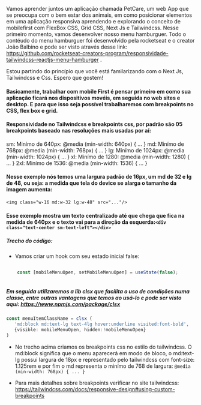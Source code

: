 Vamos aprender juntos um aplicação chamada PetCare, um web App  que se preocupa com o bem estar dos animais, em como posicionar elementos em uma aplicação responsiva aprendendo e explorando o conceito de mobilefirst com FlexBox CSS, Grid CSS, Next Js e Tailwindcss. Nesse primeiro momento, vamos desenvolver nosso menu hamburguer. Todo o contéudo do menu hamburguer foi desenvolvido pela rocketseat e o creator João Balbino e pode ser visto através desse link:  https://github.com/rocketseat-creators-program/responsividade-tailwindcss-reactjs-menu-hamburger .

Estou partindo do princípio que você está familarizando com o Next Js, Tailwindcss e Css. Espero que gostem!


 #### Basicamente, trabalhar com mobile First é pensar primeiro em como sua aplicação ficará nos dispositivos movéis, em seguida no web sites e desktop. E para que isso seja possível trabalharemos com breakpoints no CSS, flex box e grid.

#### Responsividade no Tailwindcss e breakpoints css, por padrão são 05 breakpoints baseado nas resoluções mais usadas por aí:
  
  sm:	Minímo de 640px:	@media (min-width: 640px) { ... }
  md: Minímo de 768px: @media (min-width: 768px) { ... }
  lg: Minímo de 1024px: @media (min-width: 1024px) { ... }
  xl: Minímo de 1280: @media (min-width: 1280) { ... }
  2xl: Minímo de 1536: @media (min-width: 1536) { ... }


   ####  Nesse exemplo nós temos uma largura padrão de 16px, um md de 32 e lg de 48, ou seja: a medida que tela do device se alarga o tamanho da imagem aumenta:
   
   ```<img class="w-16 md:w-32 lg:w-48" src="..."/>```

  #### Esse exemplo mostra um texto centralizado até que chega que fica na medida de 640px e o texto vai para a direção da esquerda:```<div class="text-center sm:text-left"></div> ```
##### Trecho do código:

 - Vamos criar um hook com seu estado inicial false:


```ts

    const [mobileMenuOpen, setMobileMenuOpen] = useState(false);
    
```
   
  ##### Em seguida utilizaremos  a lib clsx que facilita o uso de condições numa classe, entre outras vantagens que temos ao usá-lo e pode ser visto aqui: https://www.npmjs.com/package/clsx


```ts
const menuItemClassName = clsx (
   'md:block md:text-lg text-4lg hover:underline visited:font-bold',
   {visible: mobileMenuOpen, hidden:!mobileMenuOpen}
)

```
- No trecho acima criamos os breakpoints css no estilo do tailwindcss. O md:block significa que o menu aparecerá em modo de bloco, o md:text-lg possui largura de 18px  e representado pelo tailwindcss com font-size: 1.125rem e por fim o md representa o minímo de 768 de largura: ```@media (min-width: 768px) { ... } ```

- Para mais detalhes sobre breakpoints verificar no site tailwindcss: https://tailwindcss.com/docs/responsive-design#using-custom-breakpoints

 